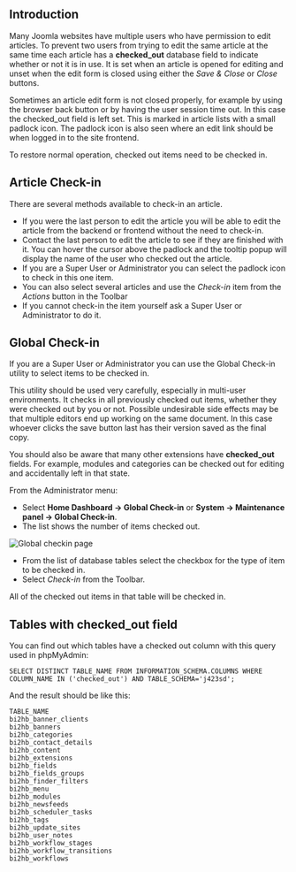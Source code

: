 <!-- Filename: J4.x:Article_Check-out_and_Check-in / Display title: Article: Check-in -->

## Introduction

Many Joomla websites have multiple users who have permission to edit
articles. To prevent two users from trying to edit the same article at
the same time each article has a **checked_out** database field to
indicate whether or not it is in use. It is set when an article is
opened for editing and unset when the edit form is closed using either
the *Save & Close* or *Close* buttons.

Sometimes an article edit form is not closed properly, for example by
using the browser back button or by having the user session time out. In
this case the checked_out field is left set. This is marked in article
lists with a small padlock icon. The padlock icon is also seen where an
edit link should be when logged in to the site frontend.

To restore normal operation, checked out items need to be checked in.

## Article Check-in

There are several methods available to check-in an article.

- If you were the last person to edit the article you will be able to
  edit the article from the backend or frontend without the need to
  check-in.
- Contact the last person to edit the article to see if they are
  finished with it. You can hover the cursor above the padlock and the
  tooltip popup will display the name of the user who checked out the
  article.
- If you are a Super User or Administrator you can select the padlock
  icon to check in this one item.
- You can also select several articles and use the *Check-in* item from the
  *Actions* button in the Toolbar
- If you cannot check-in the item yourself ask a Super User or
  Administrator to do it.

## Global Check-in

If you are a Super User or Administrator you can use the Global Check-in
utility to select items to be checked in.

This utility should be used very carefully, especially in multi-user
environments. It checks in all previously checked out items, whether
they were checked out by you or not. Possible undesirable side effects
may be that multiple editors end up working on the same document. In
this case whoever clicks the save button last has their version saved as
the final copy.

You should also be aware that many other extensions have **checked_out**
fields. For example, modules and categories can be checked out for
editing and accidentally left in that state.

From the Administrator menu:

- Select **Home Dashboard → Global Check-in** or
  **System → Maintenance panel → Global Check-in**.
- The list shows the number of items checked out.

![Global checkin page](../../../en/images/articles/global-checkin.png)

- From the list of database tables select the checkbox for the type of
  item to be checked in.
- Select *Check-in* from the Toolbar.

All of the checked out items in that table will be checked in.

## Tables with checked_out field

You can find out which tables have a checked out column with this query
used in phpMyAdmin:

    SELECT DISTINCT TABLE_NAME FROM INFORMATION_SCHEMA.COLUMNS WHERE COLUMN_NAME IN ('checked_out') AND TABLE_SCHEMA='j423sd';

And the result should be like this:

    TABLE_NAME
    bi2hb_banner_clients
    bi2hb_banners
    bi2hb_categories
    bi2hb_contact_details
    bi2hb_content
    bi2hb_extensions
    bi2hb_fields
    bi2hb_fields_groups
    bi2hb_finder_filters
    bi2hb_menu
    bi2hb_modules
    bi2hb_newsfeeds
    bi2hb_scheduler_tasks
    bi2hb_tags
    bi2hb_update_sites
    bi2hb_user_notes
    bi2hb_workflow_stages
    bi2hb_workflow_transitions
    bi2hb_workflows

